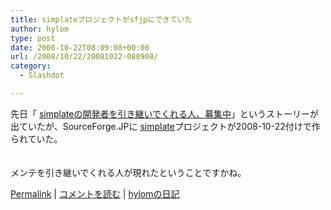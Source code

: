```yaml
---
title: simplateプロジェクトがsfjpにできていた
author: hylom
type: post
date: 2008-10-22T08:09:08+00:00
url: /2008/10/22/20081022-080908/
category:
  - Slashdot

---
```

先日「 [simplateの開発者を引き継いでくれる人、募集中][1]」というストーリーが出ていたが、SourceForge.JPに [simplate][2]プロジェクトが2008-10-22付けで作られていた。  
</br>   
メンテを引き継いでくれる人が現れたということですかね。 

   [Permalink][3] |    [コメントを読む][4] |    [hylomの日記][5] 

</br>

 [1]: http://slashdot.jp/developers/article.pl?sid=08/10/20/0610257
 [2]: http://sourceforge.jp/projects/simplate
 [3]: http://slashdot.jp/~hylom/journal/456029
 [4]: http://slashdot.jp/~hylom/journal/456029#acomments
 [5]: http://slashdot.jp/~hylom/journal/
